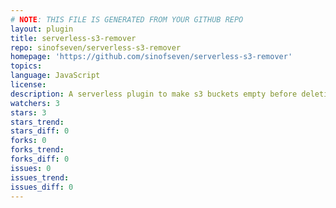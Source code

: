 ```yaml
---
# NOTE: THIS FILE IS GENERATED FROM YOUR GITHUB REPO
layout: plugin
title: serverless-s3-remover
repo: sinofseven/serverless-s3-remover
homepage: 'https://github.com/sinofseven/serverless-s3-remover'
topics: 
language: JavaScript
license: 
description: A serverless plugin to make s3 buckets empty before deleting cloudformation stack when ```sls remove```
watchers: 3
stars: 3
stars_trend: 
stars_diff: 0
forks: 0
forks_trend: 
forks_diff: 0
issues: 0
issues_trend: 
issues_diff: 0
---
```

